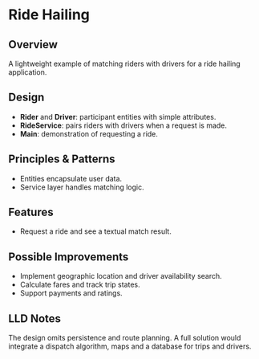 # Ride Hailing

## Overview
A lightweight example of matching riders with drivers for a ride hailing application.

## Design
- **Rider** and **Driver**: participant entities with simple attributes.
- **RideService**: pairs riders with drivers when a request is made.
- **Main**: demonstration of requesting a ride.

## Principles & Patterns
- Entities encapsulate user data.
- Service layer handles matching logic.

## Features
- Request a ride and see a textual match result.

## Possible Improvements
- Implement geographic location and driver availability search.
- Calculate fares and track trip states.
- Support payments and ratings.

## LLD Notes
The design omits persistence and route planning. A full solution would integrate a dispatch algorithm, maps and a database for trips and drivers.
